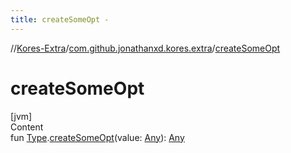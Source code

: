 ```yaml
---
title: createSomeOpt -
---
```

//[Kores-Extra](../../index.md)/[com.github.jonathanxd.kores.extra](index.md)/[createSomeOpt](create-some-opt.md)



# createSomeOpt  
[jvm]  
Content  
fun [Type](https://docs.oracle.com/javase/8/docs/api/java/lang/reflect/Type.html).[createSomeOpt](create-some-opt.md)(value: [Any](https://kotlinlang.org/api/latest/jvm/stdlib/kotlin/-any/index.html)): [Any](https://kotlinlang.org/api/latest/jvm/stdlib/kotlin/-any/index.html)  



